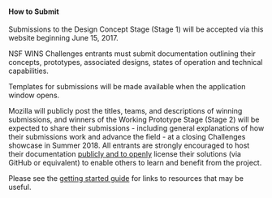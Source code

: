 #### How to Submit

Submissions to the Design Concept Stage (Stage 1) will be accepted via this website beginning June 15, 2017.

NSF WINS Challenges entrants must submit documentation outlining their concepts, prototypes, associated designs, states of operation and technical capabilities.

Templates for submissions will be made available when the application window opens.

Mozilla will publicly post the titles, teams, and descriptions of winning submissions, and winners of the Working Prototype Stage (Stage 2) will be expected to share their submissions - including general explanations of how their submissions work and advance the field - at a closing Challenges showcase in Summer 2018.  All entrants are strongly encouraged to host their documentation [publicly and to openly](/#item-8) license their solutions (via GitHub or equivalent) to enable others to learn and benefit from the project.

Please see the [getting started guide](https://github.com/MozillaFoundation/NSF-WINS-Getting-Started) for links to resources that may be useful.
